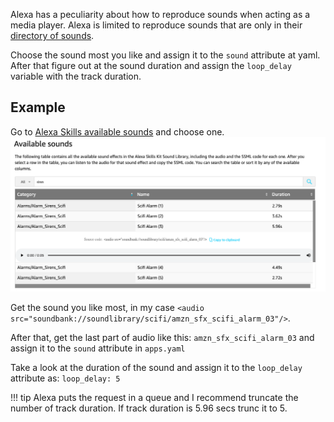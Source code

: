Alexa has a peculiarity about how to reproduce sounds when acting as a media player. Alexa is limited to reproduce sounds that are only in their [directory of sounds](https://developer.amazon.com/es-ES/docs/alexa/custom-skills/ask-soundlibrary.html#available-sounds).

Choose the sound most you like and assign it to the `sound` attribute at yaml. After that figure out at the sound duration and assign the `loop_delay` variable with the track duration.

## Example

Go to [Alexa Skills available sounds](https://developer.amazon.com/es-ES/docs/alexa/custom-skills/ask-soundlibrary.html#available-sounds) and choose one.
![Alexa Sounds](../images/config/alexa_sounds.png)

Get the sound you like most, in my case `<audio src="soundbank://soundlibrary/scifi/amzn_sfx_scifi_alarm_03"/>`.

After that, get the last part of audio like this: `amzn_sfx_scifi_alarm_03` and assign it to the `sound` attribute in `apps.yaml`

Take a look at the duration of the sound and assign it to the `loop_delay` attribute as: `loop_delay: 5`

!!! tip
    Alexa puts the request in a queue and I recommend truncate the number of track duration. If track duration is 5.96 secs trunc it to 5.
